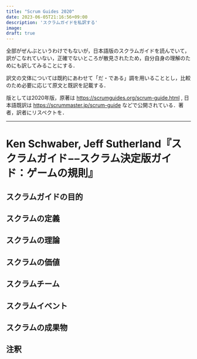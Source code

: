 ```yaml
---
title: "Scrum Guides 2020"
date: 2023-06-05T21:16:56+09:00
description: 'スクラムガイドを私訳する'
image: 
draft: true
---
```


全部がぜんぶというわけでもないが，日本語版のスクラムガイドを読んでいて，訳がこなれていない，正確でないところが散見されたため，自分自身の理解のためにも訳してみることにする．

訳文の文体については既約にあわせて「だ・である」調を用いることとし，比較のため必要に応じて原文と既訳を記載する．

版としては2020年版，原著は https://scrumguides.org/scrum-guide.html , 日本語既訳は https://scrummaster.jp/scrum-guide などで公開されている．著者，訳者にリスペクトを．

--- 

 # Ken Schwaber, Jeff Sutherland『スクラムガイド−–スクラム決定版ガイド：ゲームの規則』

 ## スクラムガイドの目的

 ## スクラムの定義

 ## スクラムの理論

 ## スクラムの価値

 ## スクラムチーム

 ## スクラムイベント

 ## スクラムの成果物

 ## 注釈


